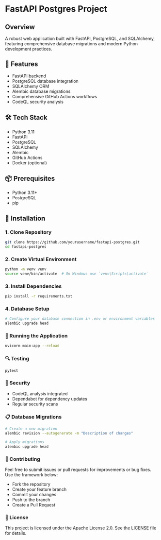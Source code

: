 # FastAPI Postgres Project

## Overview

A robust web application built with FastAPI, PostgreSQL, and SQLAlchemy, featuring comprehensive database migrations and modern Python development practices.

## 🚀 Features

-   FastAPI backend
-   PostgreSQL database integration
-   SQLAlchemy ORM
-   Alembic database migrations
-   Comprehensive GitHub Actions workflows
-   CodeQL security analysis

## 🛠 Tech Stack

-   Python 3.11
-   FastAPI
-   PostgreSQL
-   SQLAlchemy
-   Alembic
-   GitHub Actions
-   Docker (optional)

## 📦 Prerequisites

-   Python 3.11+
-   PostgreSQL
-   pip

## 🔧 Installation

### 1. Clone Repository

```bash
git clone https://github.com/yourusername/fastapi-postgres.git
cd fastapi-postgres
```

### 2. Create Virtual Environment

```bash
python -m venv venv
source venv/bin/activate  # On Windows use `venv\Scripts\activate`
```

### 3. Install Dependencies

```bash
pip install -r requirements.txt
```

### 4. Database Setup

```bash
# Configure your database connection in .env or environment variables
alembic upgrade head
```

### 🚦 Running the Application

```bash
uvicorn main:app --reload
```

### 🔍 Testing

```bash
pytest
```

### 🔐 Security

-   CodeQL analysis integrated
-   Dependabot for dependency updates
-   Regular security scans

### 📋 Database Migrations

```bash
# Create a new migration
alembic revision --autogenerate -m "Description of changes"

# Apply migrations
alembic upgrade head
```

### 🤝 Contributing

Feel free to submit issues or pull requests for improvements or bug fixes. Use the framework below:

-   Fork the repository
-   Create your feature branch
-   Commit your changes
-   Push to the branch
-   Create a Pull Request

### 📄 License

This project is licensed under the Apache License 2.0.
See the LICENSE file for details.
